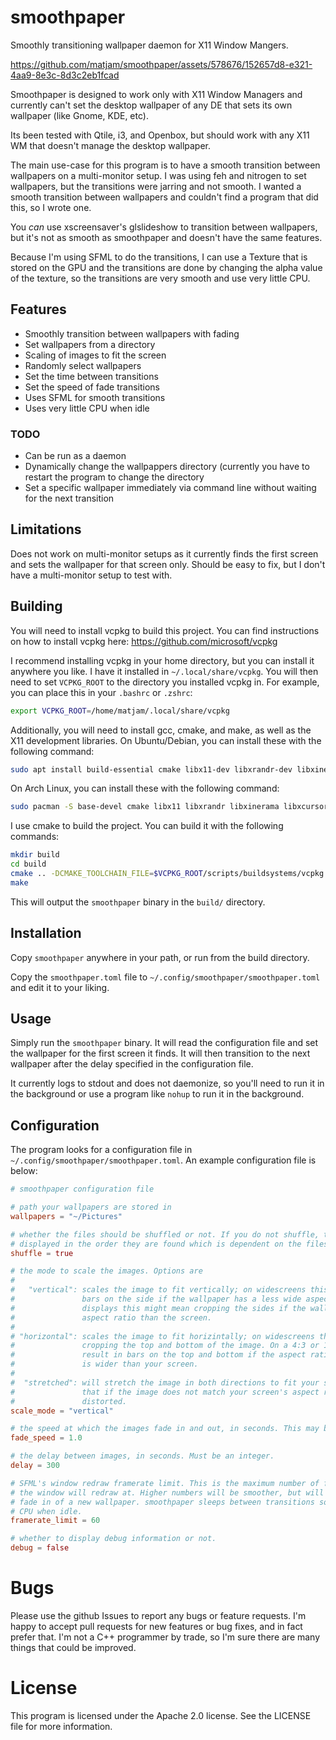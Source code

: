 # smoothpaper

Smoothly transitioning wallpaper daemon for X11 Window Mangers.

https://github.com/matjam/smoothpaper/assets/578676/152657d8-e321-4aa9-8e3c-8d3c2eb1fcad

Smoothpaper is designed to work only with X11 Window Managers and currently can't set the desktop wallpaper of any DE that sets its own wallpaper (like Gnome, KDE, etc).

Its been tested with Qtile, i3, and Openbox, but should work with any X11 WM that doesn't manage the desktop wallpaper.

The main use-case for this program is to have a smooth transition between wallpapers on a multi-monitor setup. I was using feh and nitrogen to set wallpapers, but the transitions were jarring and not smooth. I wanted a smooth transition between wallpapers and couldn't find a program that did this, so I wrote one.

You _can_ use xscreensaver's glslideshow to transition between wallpapers, but it's not as smooth as smoothpaper and doesn't have the same features.

Because I'm using SFML to do the transitions, I can use a Texture that is stored on the GPU and the transitions are done by changing the alpha value of the texture, so the transitions are very smooth and use very little CPU.

## Features

- Smoothly transition between wallpapers with fading
- Set wallpapers from a directory
- Scaling of images to fit the screen
- Randomly select wallpapers
- Set the time between transitions
- Set the speed of fade transitions
- Uses SFML for smooth transitions
- Uses very little CPU when idle

### TODO

- Can be run as a daemon
- Dynamically change the wallpappers directory (currently you have to restart the program to change the directory
- Set a specific wallpaper immediately via command line without waiting for the next transition

## Limitations

Does not work on multi-monitor setups as it currently finds the first screen and sets the wallpaper for that screen only. Should be easy to fix, but I don't have a multi-monitor setup to test with.

## Building

You will need to install vcpkg to build this project. You can find instructions on how to install vcpkg here: https://github.com/microsoft/vcpkg

I recommend installing vcpkg in your home directory, but you can install it anywhere you like. I have it installed in `~/.local/share/vcpkg`. You will then need to set `VCPKG_ROOT` to the directory you installed vcpkg in. For example, you can place this in your `.bashrc` or `.zshrc`:

```bash
export VCPKG_ROOT=/home/matjam/.local/share/vcpkg
```

Additionally, you will need to install gcc, cmake, and make, as well as the X11 development libraries. On Ubuntu/Debian, you can install these with the following command:

```bash
sudo apt install build-essential cmake libx11-dev libxrandr-dev libxinerama-dev libxcursor-dev libxext-dev
```

On Arch Linux, you can install these with the following command:

```bash
sudo pacman -S base-devel cmake libx11 libxrandr libxinerama libxcursor libxext
```

I use cmake to build the project. You can build it with the following commands:

```bash
mkdir build
cd build
cmake .. -DCMAKE_TOOLCHAIN_FILE=$VCPKG_ROOT/scripts/buildsystems/vcpkg.cmake
make
```

This will output the `smoothpaper` binary in the `build/` directory. 

## Installation

Copy `smoothpaper` anywhere in your path, or run from the build directory. 

Copy the `smoothpaper.toml` file to `~/.config/smoothpaper/smoothpaper.toml` and edit it to your liking.

## Usage

Simply run the `smoothpaper` binary. It will read the configuration file and set the wallpaper for the first screen it finds. It will then transition to the next wallpaper after the delay specified in the configuration file.

It currently logs to stdout and does not daemonize, so you'll need to run it in the background or use a program like `nohup` to run it in the background.

## Configuration

The program looks for a configuration file in `~/.config/smoothpaper/smoothpaper.toml`. An example configuration file is below:

```toml
# smoothpaper configuration file

# path your wallpapers are stored in
wallpapers = "~/Pictures"

# whether the files should be shuffled or not. If you do not shuffle, the files will be 
# displayed in the order they are found which is dependent on the filesystem.
shuffle = true

# the mode to scale the images. Options are
#
#   "vertical": scales the image to fit vertically; on widescreens this might result in
#               bars on the side if the wallpaper has a less wide aspect ratio. On other
#               displays this might mean cropping the sides if the wallpaper has a wider
#               aspect ratio than the screen.
#
# "horizontal": scales the image to fit horizintally; on widescreens this might result in
#               cropping the top and bottom of the image. On a 4:3 or 16:9 screen this might
#               result in bars on the top and bottom if the aspect ratio of the wallpaper
#               is wider than your screen.
#
#  "stretched": will stretch the image in both directions to fit your screen. This means
#               that if the image does not match your screen's aspect ratio, it will be
#               distorted.
scale_mode = "vertical"

# the speed at which the images fade in and out, in seconds. This may be fractional.
fade_speed = 1.0

# the delay between images, in seconds. Must be an integer.
delay = 300

# SFML's window redraw framerate limit. This is the maximum number of frames per second 
# the window will redraw at. Higher numbers will be smoother, but will use more CPU during
# fade in of a new wallpaper. smoothpaper sleeps between transitions so should not use any
# CPU when idle.
framerate_limit = 60

# whether to display debug information or not.
debug = false
```

# Bugs

Please use the github Issues to report any bugs or feature requests. I'm happy to accept pull requests for new features or bug fixes, and in fact prefer that. I'm not a C++ programmer by trade, so I'm sure there are many things that could be improved.

# License

This program is licensed under the Apache 2.0 license. See the LICENSE file for more information.
